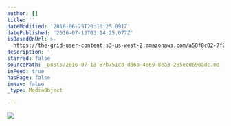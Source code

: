 ```yaml
---
author: []
title: ''
dateModified: '2016-06-25T20:10:25.091Z'
datePublished: '2016-07-13T03:14:25.077Z'
isBasedOnUrl: >-
  https://the-grid-user-content.s3-us-west-2.amazonaws.com/a58f8c02-7f26-4c7c-a817-c4d02bab2f53.jpg
description: ''
starred: false
sourcePath: _posts/2016-07-13-87b751c8-d86b-4e69-8ea3-285ec0690adc.md
inFeed: true
hasPage: false
inNav: false
_type: MediaObject

---
```

![](https://the-grid-user-content.s3-us-west-2.amazonaws.com/a58f8c02-7f26-4c7c-a817-c4d02bab2f53.jpg)